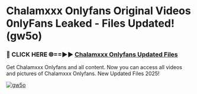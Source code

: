 # Chalamxxx Onlyfans Original Videos 0nlyFans Leaked - Files Updated! (gw5o)

<h3>🔴 CLICK HERE 🌐==►► <a href="https://tinyurl.com/ehrbuxhb" rel="nofollow">Chalamxxx Onlyfans Updated Files</a></h3>

Get Chalamxxx Onlyfans and all content. Now you can access all videos and pictures of Chalamxxx Onlyfans. New Updated Files 2025!

[![gw5o](https://i.imgur.com/lVYEuWS.gif)](https://tinyurl.com/ehrbuxhb)
